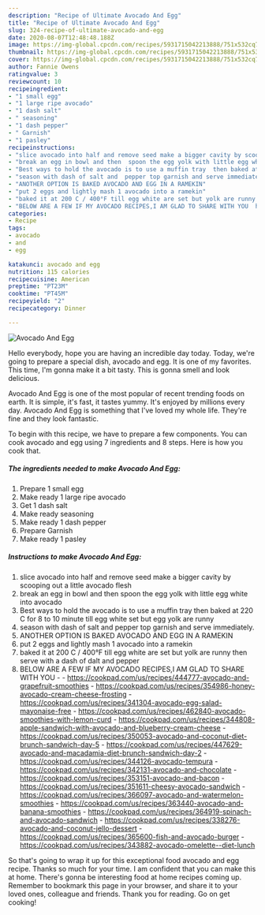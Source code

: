 ```yaml
---
description: "Recipe of Ultimate Avocado And Egg"
title: "Recipe of Ultimate Avocado And Egg"
slug: 324-recipe-of-ultimate-avocado-and-egg
date: 2020-08-07T12:48:48.188Z
image: https://img-global.cpcdn.com/recipes/5931715042213888/751x532cq70/avocado-and-egg-recipe-main-photo.jpg
thumbnail: https://img-global.cpcdn.com/recipes/5931715042213888/751x532cq70/avocado-and-egg-recipe-main-photo.jpg
cover: https://img-global.cpcdn.com/recipes/5931715042213888/751x532cq70/avocado-and-egg-recipe-main-photo.jpg
author: Fannie Owens
ratingvalue: 3
reviewcount: 10
recipeingredient:
- "1 small egg"
- "1 large ripe avocado"
- "1 dash salt"
- " seasoning"
- "1 dash pepper"
- " Garnish"
- "1 pasley"
recipeinstructions:
- "slice avocado into half and remove seed make a bigger cavity by scooping out a little avocado flesh"
- "break an egg in bowl and then  spoon the egg yolk with little egg white into avocado"
- "Best ways to hold the avocado is to use a muffin tray  then baked at 220 C for 8 to 10 minute till egg white set but egg yolk are runny"
- "season with dash of salt and  pepper top garnish and serve immediately."
- "ANOTHER OPTION IS BAKED AVOCADO AND EGG IN A RAMEKIN"
- "put 2 eggs and lightly mash 1 avocado into a ramekin"
- "baked it at 200 C / 400°F till egg white are set but yolk are runny then serve with a dash of dalt and pepper"
- "BELOW ARE A FEW IF MY AVOCADO RECIPES,I AM GLAD TO SHARE WITH YOU  https://cookpad.com/us/recipes/444777-avocado-and-grapefruit-smoothies https://cookpad.com/us/recipes/354986-honey-avocado-cream-cheese-frosting https://cookpad.com/us/recipes/341304-avocado-egg-salad-mayonaise-free https://cookpad.com/us/recipes/462840-avocado-smoothies-with-lemon-curd https://cookpad.com/us/recipes/344808-apple-sandwich-with-avocado-and-blueberry-cream-cheese https://cookpad.com/us/recipes/350053-avocado-and-coconut-diet-brunch-sandwich-day-5 https://cookpad.com/us/recipes/447629-avocado-and-macadamia-diet-brunch-sandwich-day-2 https://cookpad.com/us/recipes/344126-avocado-tempura https://cookpad.com/us/recipes/342131-avocado-and-chocolate https://cookpad.com/us/recipes/353151-avocado-and-bacon https://cookpad.com/us/recipes/351611-cheesy-avocado-sandwich https://cookpad.com/us/recipes/366097-avocado-and-watermelon-smoothies https://cookpad.com/us/recipes/363440-avocado-and-banana-smoothies https://cookpad.com/us/recipes/364919-spinach-and-avocado-sandwich https://cookpad.com/us/recipes/338276-avocado-and-coconut-jello-dessert https://cookpad.com/us/recipes/365600-fish-and-avocado-burger https://cookpad.com/us/recipes/343882-avocado-omelette--diet-lunch"
categories:
- Recipe
tags:
- avocado
- and
- egg

katakunci: avocado and egg 
nutrition: 115 calories
recipecuisine: American
preptime: "PT23M"
cooktime: "PT45M"
recipeyield: "2"
recipecategory: Dinner

---
```



![Avocado And Egg](https://img-global.cpcdn.com/recipes/5931715042213888/751x532cq70/avocado-and-egg-recipe-main-photo.jpg)

Hello everybody, hope you are having an incredible day today. Today, we're going to prepare a special dish, avocado and egg. It is one of my favorites. This time, I'm gonna make it a bit tasty. This is gonna smell and look delicious.



Avocado And Egg is one of the most popular of recent trending foods on earth. It is simple, it's fast, it tastes yummy. It's enjoyed by millions every day. Avocado And Egg is something that I've loved my whole life. They're fine and they look fantastic.


To begin with this recipe, we have to prepare a few components. You can cook avocado and egg using 7 ingredients and 8 steps. Here is how you cook that.

##### The ingredients needed to make Avocado And Egg:

1. Prepare 1 small egg
1. Make ready 1 large ripe avocado
1. Get 1 dash salt
1. Make ready  seasoning
1. Make ready 1 dash pepper
1. Prepare  Garnish
1. Make ready 1 pasley




##### Instructions to make Avocado And Egg:

1. slice avocado into half and remove seed make a bigger cavity by scooping out a little avocado flesh
1. break an egg in bowl and then  spoon the egg yolk with little egg white into avocado
1. Best ways to hold the avocado is to use a muffin tray  then baked at 220 C for 8 to 10 minute till egg white set but egg yolk are runny
1. season with dash of salt and  pepper top garnish and serve immediately.
1. ANOTHER OPTION IS BAKED AVOCADO AND EGG IN A RAMEKIN
1. put 2 eggs and lightly mash 1 avocado into a ramekin
1. baked it at 200 C / 400°F till egg white are set but yolk are runny then serve with a dash of dalt and pepper
1. BELOW ARE A FEW IF MY AVOCADO RECIPES,I AM GLAD TO SHARE WITH YOU -  - https://cookpad.com/us/recipes/444777-avocado-and-grapefruit-smoothies - https://cookpad.com/us/recipes/354986-honey-avocado-cream-cheese-frosting - https://cookpad.com/us/recipes/341304-avocado-egg-salad-mayonaise-free - https://cookpad.com/us/recipes/462840-avocado-smoothies-with-lemon-curd - https://cookpad.com/us/recipes/344808-apple-sandwich-with-avocado-and-blueberry-cream-cheese - https://cookpad.com/us/recipes/350053-avocado-and-coconut-diet-brunch-sandwich-day-5 - https://cookpad.com/us/recipes/447629-avocado-and-macadamia-diet-brunch-sandwich-day-2 - https://cookpad.com/us/recipes/344126-avocado-tempura - https://cookpad.com/us/recipes/342131-avocado-and-chocolate - https://cookpad.com/us/recipes/353151-avocado-and-bacon - https://cookpad.com/us/recipes/351611-cheesy-avocado-sandwich - https://cookpad.com/us/recipes/366097-avocado-and-watermelon-smoothies - https://cookpad.com/us/recipes/363440-avocado-and-banana-smoothies - https://cookpad.com/us/recipes/364919-spinach-and-avocado-sandwich - https://cookpad.com/us/recipes/338276-avocado-and-coconut-jello-dessert - https://cookpad.com/us/recipes/365600-fish-and-avocado-burger - https://cookpad.com/us/recipes/343882-avocado-omelette--diet-lunch




So that's going to wrap it up for this exceptional food avocado and egg recipe. Thanks so much for your time. I am confident that you can make this at home. There's gonna be interesting food at home recipes coming up. Remember to bookmark this page in your browser, and share it to your loved ones, colleague and friends. Thank you for reading. Go on get cooking!
